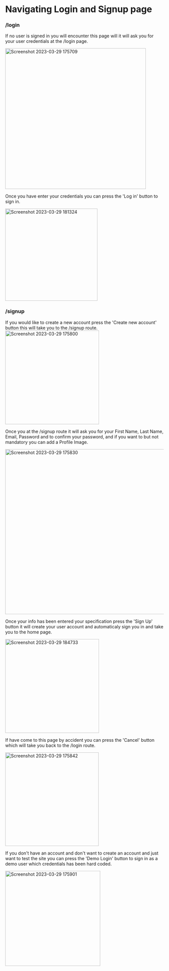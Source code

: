 # Navigating Login and Signup page

### /login
If no user is signed in you will encounter this page will it will ask you for your user credentials at the /login page.

<img width="447" alt="Screenshot 2023-03-29 175709" src="https://user-images.githubusercontent.com/97318548/228678962-e110f2b7-8792-4d20-b74f-d400339275e3.png">

Once you have enter your credentials you can press the 'Log in' button to sign in.

<img width="293" alt="Screenshot 2023-03-29 181324" src="https://user-images.githubusercontent.com/97318548/228682541-baf9444a-1dd9-48c5-9158-55d2d54409f1.png">

### /signup

If you would like to create a new account press the 'Create new account' button this will take you to the /signup route.
<img width="298" alt="Screenshot 2023-03-29 175800" src="https://user-images.githubusercontent.com/97318548/228684032-74e2d071-db75-413a-b7b9-7e08b726c265.png">


Once you at the /signup route it will ask you for your First Name, Last Name, Email, Password and to confirm your password, and if you want to but not mandatory you can add a Profile Image.


<img width="524" alt="Screenshot 2023-03-29 175830" src="https://user-images.githubusercontent.com/97318548/228684407-928fea16-14e0-4b31-bc9b-ed8f9203d90b.png">

Once your info has been entered your specification press the 'Sign Up' button it will create your user account and automaticaly sign you in and take you to the home page.

<img width="298" alt="Screenshot 2023-03-29 184733" src="https://user-images.githubusercontent.com/97318548/228684816-47f4b848-c6b9-4472-9bc4-163b2c3359b6.png">

If have come to this page by accident you can press the 'Cancel' button which will take you back to the /login route.

<img width="297" alt="Screenshot 2023-03-29 175842" src="https://user-images.githubusercontent.com/97318548/228685037-e37a6e64-16d5-44e0-bf82-c888397a8bd5.png">

If you don't have an account and don't want to create an account and just want to test the site you can press the 'Demo Login' button to sign in as a demo user which credentials has been hard coded.

<img width="302" alt="Screenshot 2023-03-29 175901" src="https://user-images.githubusercontent.com/97318548/228685429-55b1f62a-226c-46aa-962f-ef0021c9e473.png">
